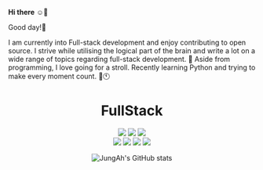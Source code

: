 **Hi there** :relaxed::wave:

Good day!:cherry_blossom: 

I am currently into Full-stack development and enjoy contributing to open source. I strive while utilising the logical part of the brain and write a lot on a wide range of topics regarding full-stack development. :pencil: Aside from programming, I love going for a stroll. Recently learning Python and trying to make every moment count. :seedling::clock11:



<div align="center"><h1>FullStack</h1></div>

<div align=center>
<img src="https://img.shields.io/badge/VSCode-007ACC?style=for-the-badge&logo=VSCode&logoColor=white"> 
<img src="https://img.shields.io/badge/python-3776AB?style=for-the-badge&logo=python&logoColor=white"> 
<img src="https://img.shields.io/badge/SQLite-003B57?style=for-the-badge&logo=SQLite&logoColor=white">

<br>
<img src="https://img.shields.io/badge/HTML5-E34F26?style=for-the-badge&logo=HTML5&logoColor=white">
<img src="https://img.shields.io/badge/css-1572B6?style=for-the-badge&logo=css3&logoColor=white">
<img src="https://img.shields.io/badge/javascript-F7DF1E?style=for-the-badge&logo=javascript&logoColor=black"> 
<img src="https://img.shields.io/badge/django-092E20?style=for-the-badge&logo=django&logoColor=white">


![JungAh's GitHub stats](https://github-readme-stats.vercel.app/api?username=astroastrum&show_icons=true&theme=cobalt)

<div>










